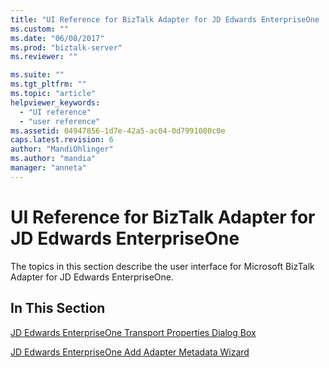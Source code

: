 ```yaml
---
title: "UI Reference for BizTalk Adapter for JD Edwards EnterpriseOne | Microsoft Docs"
ms.custom: ""
ms.date: "06/08/2017"
ms.prod: "biztalk-server"
ms.reviewer: ""

ms.suite: ""
ms.tgt_pltfrm: ""
ms.topic: "article"
helpviewer_keywords: 
  - "UI reference"
  - "user reference"
ms.assetid: 04947856-1d7e-42a5-ac04-0d7991080c0e
caps.latest.revision: 6
author: "MandiOhlinger"
ms.author: "mandia"
manager: "anneta"
---
```

# UI Reference for BizTalk Adapter for JD Edwards EnterpriseOne
The topics in this section describe the user interface for Microsoft BizTalk Adapter for JD Edwards EnterpriseOne.  
  
## In This Section  
 [JD Edwards EnterpriseOne Transport Properties Dialog Box](../core/jd-edwards-enterpriseone-transport-properties-dialog-box.md)  
  
 [JD Edwards EnterpriseOne Add Adapter Metadata Wizard](../core/jd-edwards-enterpriseone-add-adapter-metadata-wizard.md)